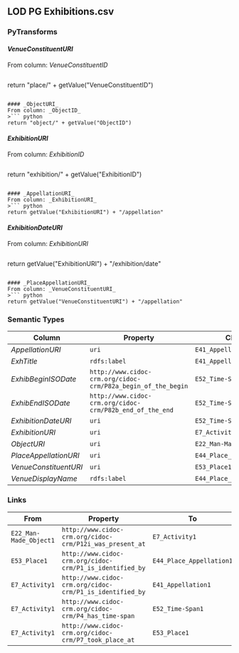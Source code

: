 ## LOD PG Exhibitions.csv

### PyTransforms
#### _VenueConstituentURI_
From column: _VenueConstituentID_
>``` python
return "place/" + getValue("VenueConstituentID")
```

#### _ObjectURI_
From column: _ObjectID_
>``` python
return "object/" + getValue("ObjectID")
```

#### _ExhibitionURI_
From column: _ExhibitionID_
>``` python
return "exhibition/" + getValue("ExhibitionID")
```

#### _AppellationURI_
From column: _ExhibitionURI_
>``` python
return getValue("ExhibitionURI") + "/appellation"
```

#### _ExhibitionDateURI_
From column: _ExhibitionURI_
>``` python
return getValue("ExhibitionURI") + "/exhibition/date"
```

#### _PlaceAppellationURI_
From column: _VenueConstituentURI_
>``` python
return getValue("VenueConstituentURI") + "/appellation"
```


### Semantic Types
| Column | Property | Class |
|  ----- | -------- | ----- |
| _AppellationURI_ | `uri` | `E41_Appellation1`|
| _ExhTitle_ | `rdfs:label` | `E41_Appellation1`|
| _ExhibBeginISODate_ | `http://www.cidoc-crm.org/cidoc-crm/P82a_begin_of_the_begin` | `E52_Time-Span1`|
| _ExhibEndISODate_ | `http://www.cidoc-crm.org/cidoc-crm/P82b_end_of_the_end` | `E52_Time-Span1`|
| _ExhibitionDateURI_ | `uri` | `E52_Time-Span1`|
| _ExhibitionURI_ | `uri` | `E7_Activity1`|
| _ObjectURI_ | `uri` | `E22_Man-Made_Object1`|
| _PlaceAppellationURI_ | `uri` | `E44_Place_Appellation1`|
| _VenueConstituentURI_ | `uri` | `E53_Place1`|
| _VenueDisplayName_ | `rdfs:label` | `E44_Place_Appellation1`|


### Links
| From | Property | To |
|  --- | -------- | ---|
| `E22_Man-Made_Object1` | `http://www.cidoc-crm.org/cidoc-crm/P12i_was_present_at` | `E7_Activity1`|
| `E53_Place1` | `http://www.cidoc-crm.org/cidoc-crm/P1_is_identified_by` | `E44_Place_Appellation1`|
| `E7_Activity1` | `http://www.cidoc-crm.org/cidoc-crm/P1_is_identified_by` | `E41_Appellation1`|
| `E7_Activity1` | `http://www.cidoc-crm.org/cidoc-crm/P4_has_time-span` | `E52_Time-Span1`|
| `E7_Activity1` | `http://www.cidoc-crm.org/cidoc-crm/P7_took_place_at` | `E53_Place1`|
